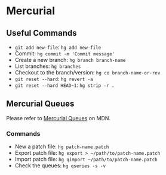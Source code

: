 # Mercurial

## Useful Commands
* `git add new-file`: `hg add new-file`
* Commit: `hg commit -m 'Commit message'`
* Create a new branch: `hg branch branch-name`
* List branches: `hg branches`
* Checkout to the branch/version: `hg co branch-name-or-rev`
* `git reset --hard`: `hg revert -a`
* `git reset --hard HEAD~1`: `hg strip -r .`

## Mercurial Queues

Please refer to [Mercurial Queues][mdn-mercurial-queues] on MDN.

### Commands
* New a patch file: `hg patch-name.patch`
* Export patch file: `hg export > ~/path/to/patch-name.patch`
* Import patch file: `hg qimport ~/path/to/patch-name.patch`
* Check the queues: `hg qseries -s -v`

[mdn-mercurial-queues]: https://developer.mozilla.org/en-US/docs/Mozilla/Mercurial/Queues

